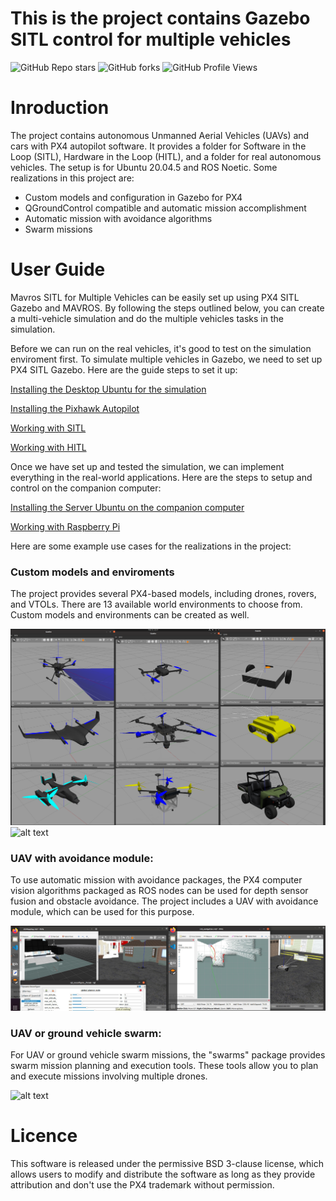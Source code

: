 # This is the project contains Gazebo SITL control for multiple vehicles

![GitHub Repo stars](https://img.shields.io/github/stars/TPODAvia/PX4-Autonomous-Vehicle?style=social)
![GitHub forks](https://img.shields.io/github/forks/TPODAvia/PX4-Autonomous-Vehicle?style=social)
![GitHub Profile Views](https://komarev.com/ghpvc/?username=TPODAvia&style=flat-square&color=blue)

# Inroduction

The project contains autonomous Unmanned Aerial Vehicles (UAVs) and cars with PX4 autopilot software. It provides a folder for Software in the Loop (SITL), Hardware in the Loop (HITL), and a folder for real autonomous vehicles. The setup is for Ubuntu 20.04.5 and ROS Noetic. Some realizations in this project are:

- Custom models and configuration in Gazebo for PX4
- QGroundControl compatible and automatic mission accomplishment
- Automatic mission with avoidance algorithms
- Swarm missions

# User Guide

Mavros SITL for Multiple Vehicles can be easily set up using PX4 SITL Gazebo and MAVROS. By following the steps outlined below, you can create a multi-vehicle simulation and do the multiple vehicles tasks in the simulation.

Before we can run on the real vehicles, it's good to test on the simulation enviroment first. To simulate multiple vehicles in Gazebo, we need to set up PX4 SITL Gazebo. Here are the guide steps to set it up:

[Installing the Desktop Ubuntu for the simulation](docs/InstallDesktop.md)

[Installing the Pixhawk Autopilot](docs/InstallAutopilot.md)

[Working with SITL](docs/ManualSITL.md)

[Working with HITL](docs/ManualHITL.md)

Once we have set up and tested the simulation, we can implement everything in the real-world applications. Here are the steps to setup and control on the companion computer:

[Installing the Server Ubuntu on the companion computer](docs/InstallRPI.md)

[Working with Raspberry Pi](docs/ManualRPI.md)

Here are some example use cases for the realizations in the project:

### Custom models and enviroments
The project provides several PX4-based models, including drones, rovers, and VTOLs. There are 13 available world environments to choose from. Custom models and environments can be created as well.

![alt text](./docs/Models.png)
![alt text](./docs/Worlds.png)

### UAV with avoidance module:
To use automatic mission with avoidance packages, the PX4 computer vision algorithms packaged as ROS nodes can be used for depth sensor fusion and obstacle avoidance. The project includes a UAV with avoidance module, which can be used for this purpose.

![alt text](./docs/Avoidance.png)


### UAV or ground vehicle swarm:
For UAV or ground vehicle swarm missions, the "swarms" package provides swarm mission planning and execution tools. These tools allow you to plan and execute missions involving multiple drones.

![alt text](./docs/Swarms.png)

# Licence

This software is released under the permissive BSD 3-clause license, which allows users to modify and distribute the software as long as they provide attribution and don't use the PX4 trademark without permission.

